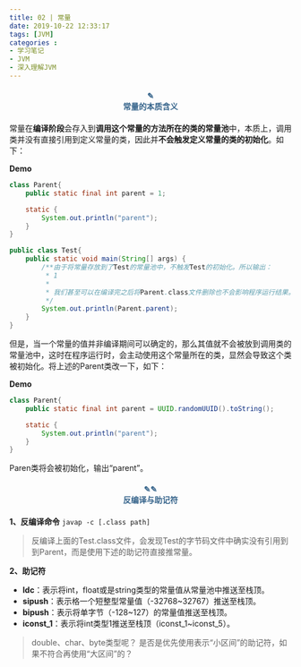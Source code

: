 ```yaml
---
title: 02 | 常量
date: 2019-10-22 12:33:17
tags: [JVM]
categories :
- 学习笔记
- JVM
- 深入理解JVM
---
```


#### <center><font color = "#36648B">✎</font><br/><font color = "#36648B">常量的本质含义</font></center>
常量在**编译阶段**会存入到**调用这个常量的方法所在的类的常量池**中，本质上，调用类并没有直接引用到定义常量的类，因此并**不会触发定义常量的类的初始化**。如下：


**Demo**
```java
class Parent{
    public static final int parent = 1;

    static {
        System.out.println("parent");
    }
}
```

```java
public class Test{
    public static void main(String[] args) {
        /**由于将常量存放到了Test的常量池中，不触发Test的初始化。所以输出：
         * 1
         * 
         * 我们甚至可以在编译完之后将Parent.class文件删除也不会影响程序运行结果。
         */
        System.out.println(Parent.parent);
    }
}
```

但是，当一个常量的值并非编译期间可以确定的，那么其值就不会被放到调用类的常量池中，这时在程序运行时，会主动使用这个常量所在的类，显然会导致这个类被初始化。将上述的Parent类改一下，如下：

**Demo**
```java
class Parent{
    public static final int parent = UUID.randomUUID().toString();

    static {
        System.out.println("parent");
    }
}
```
Paren类将会被初始化，输出“parent”。


#### <center><font color = "#36648B">✎✎</font><br/><font color = "#36648B">反编译与助记符</font></center>

**1、反编译命令**
```javap -c [.class path]```
> 反编译上面的Test.class文件，会发现Test的字节码文件中确实没有引用到到Parent，而是使用下述的助记符直接推常量。

**2、助记符**
- **ldc**：表示将int，float或是string类型的常量值从常量池中推送至栈顶。
- **sipush**：表示格一个短整型常量值（-32768~32767）推送至栈顶。
- **bipush**：表示将单字节（-128~127）的常量值推送至栈顶。
- **iconst_1**：表示将int类型1推送至栈顶（iconst_1~iconst_5）。

> double、char、byte类型呢？
是否是优先使用表示“小区间”的助记符，如果不符合再使用“大区间”的？